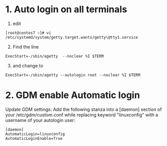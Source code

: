 # 1. Auto login on all terminals

1. edit
```
[root@centos7 ~]# vi /etc/systemd/system/getty.target.wants/getty\@tty1.service 
```

2. Find the line
```
ExecStart=-/sbin/agetty  --noclear %I $TERM
```

3. and change to
```
ExecStart=-/sbin/agetty --autologin root --noclear %I $TERM
```

# 2. GDM enable Automatic login 

Update GDM settings: Add the following stanza into a [daemon] section of your /etc/gdm/custom.conf while replacing keyword "linuxconfig" with a username of your autologin user:
```
[daemon]
AutomaticLogin=linuxconfig
AutomaticLoginEnable=True
```
